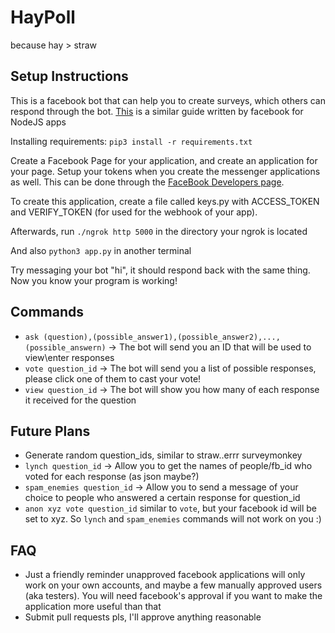 # HayPoll
because hay > straw

## Setup Instructions
This is a facebook bot that can help you to create surveys, which others can respond through the bot. [This](https://developers.facebook.com/docs/messenger-platform/guides/quick-start) is a similar guide written by facebook for NodeJS apps 

Installing requirements:
`pip3 install -r requirements.txt`

Create a Facebook Page for your application, and create an application for your page. Setup your tokens when you create the messenger applications as well. This can be done through the [FaceBook Developers page](https://developers.facebook.com/apps/). 

To create this application, create a file called keys.py with ACCESS_TOKEN and VERIFY_TOKEN (for used for the webhook of your app). 

Afterwards, run `./ngrok http 5000` in the directory your ngrok is located

And also `python3 app.py` in another terminal

Try messaging your bot "hi", it should respond back with the same thing. Now you know your program is working!

## Commands
- `ask (question),(possible_answer1),(possible_answer2),...,(possible_answern)` -> The bot will send you an ID that will be used to view\enter responses
- `vote question_id` -> The bot will send you a list of possible responses, please click one of them to cast your vote!
- `view question_id` -> The bot will show you how many of each response it received for the question

## Future Plans
- Generate random question_ids, similar to straw..errr surveymonkey
- `lynch question_id` -> Allow you to get the names of people/fb_id who voted for each response (as json maybe?)
- `spam_enemies question_id` -> Allow you to send a message of your choice to people who answered a certain response for question_id
- `anon xyz vote question_id` similar to `vote`, but your facebook id will be set to xyz. So `lynch` and `spam_enemies` commands will not work on you :) 

## FAQ
- Just a friendly reminder unapproved facebook applications will only work on your own accounts, and maybe a few manually approved users (aka testers). You will need facebook's approval if you want to make the application more useful than that
- Submit pull requests pls, I'll approve anything reasonable
